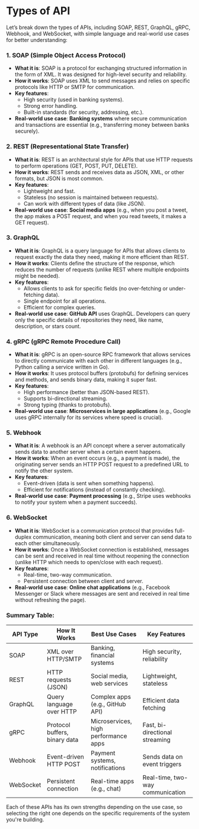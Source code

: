 # Types of API
Let’s break down the types of APIs, including SOAP, REST, GraphQL, gRPC, Webhook, and WebSocket, with simple language and real-world use cases for better understanding:

### 1. **SOAP (Simple Object Access Protocol)**
   - **What it is**: SOAP is a protocol for exchanging structured information in the form of XML. It was designed for high-level security and reliability.
   - **How it works**: SOAP uses XML to send messages and relies on specific protocols like HTTP or SMTP for communication.
   - **Key features**:
     - High security (used in banking systems).
     - Strong error handling.
     - Built-in standards (for security, addressing, etc.).
   - **Real-world use case**: **Banking systems** where secure communication and transactions are essential (e.g., transferring money between banks securely).

### 2. **REST (Representational State Transfer)**
   - **What it is**: REST is an architectural style for APIs that use HTTP requests to perform operations (GET, POST, PUT, DELETE).
   - **How it works**: REST sends and receives data as JSON, XML, or other formats, but JSON is most common.
   - **Key features**:
     - Lightweight and fast.
     - Stateless (no session is maintained between requests).
     - Can work with different types of data (like JSON).
   - **Real-world use case**: **Social media apps** (e.g., when you post a tweet, the app makes a POST request, and when you read tweets, it makes a GET request).

### 3. **GraphQL**
   - **What it is**: GraphQL is a query language for APIs that allows clients to request exactly the data they need, making it more efficient than REST.
   - **How it works**: Clients define the structure of the response, which reduces the number of requests (unlike REST where multiple endpoints might be needed).
   - **Key features**:
     - Allows clients to ask for specific fields (no over-fetching or under-fetching data).
     - Single endpoint for all operations.
     - Efficient for complex queries.
   - **Real-world use case**: **GitHub API** uses GraphQL. Developers can query only the specific details of repositories they need, like name, description, or stars count.

### 4. **gRPC (gRPC Remote Procedure Call)**
   - **What it is**: gRPC is an open-source RPC framework that allows services to directly communicate with each other in different languages (e.g., Python calling a service written in Go).
   - **How it works**: It uses protocol buffers (protobufs) for defining services and methods, and sends binary data, making it super fast.
   - **Key features**:
     - High performance (better than JSON-based REST).
     - Supports bi-directional streaming.
     - Strong typing (thanks to protobufs).
   - **Real-world use case**: **Microservices in large applications** (e.g., Google uses gRPC internally for its services where speed is crucial).

### 5. **Webhook**
   - **What it is**: A webhook is an API concept where a server automatically sends data to another server when a certain event happens.
   - **How it works**: When an event occurs (e.g., a payment is made), the originating server sends an HTTP POST request to a predefined URL to notify the other system.
   - **Key features**:
     - Event-driven (data is sent when something happens).
     - Efficient for notifications (instead of constantly checking).
   - **Real-world use case**: **Payment processing** (e.g., Stripe uses webhooks to notify your system when a payment succeeds).

### 6. **WebSocket**
   - **What it is**: WebSocket is a communication protocol that provides full-duplex communication, meaning both client and server can send data to each other simultaneously.
   - **How it works**: Once a WebSocket connection is established, messages can be sent and received in real time without reopening the connection (unlike HTTP which needs to open/close with each request).
   - **Key features**:
     - Real-time, two-way communication.
     - Persistent connection between client and server.
   - **Real-world use case**: **Online chat applications** (e.g., Facebook Messenger or Slack where messages are sent and received in real time without refreshing the page).

### Summary Table:

| API Type  | How It Works         | Best Use Cases                   | Key Features                  |
|-----------|----------------------|----------------------------------|-------------------------------|
| SOAP      | XML over HTTP/SMTP    | Banking, financial systems       | High security, reliability     |
| REST      | HTTP requests (JSON)  | Social media, web services       | Lightweight, stateless         |
| GraphQL   | Query language over HTTP | Complex apps (e.g., GitHub API)  | Efficient data fetching        |
| gRPC      | Protocol buffers, binary data | Microservices, high performance apps | Fast, bi-directional streaming |
| Webhook   | Event-driven HTTP POST | Payment systems, notifications   | Sends data on event triggers   |
| WebSocket | Persistent connection  | Real-time apps (e.g., chat)      | Real-time, two-way communication|

Each of these APIs has its own strengths depending on the use case, so selecting the right one depends on the specific requirements of the system you're building.